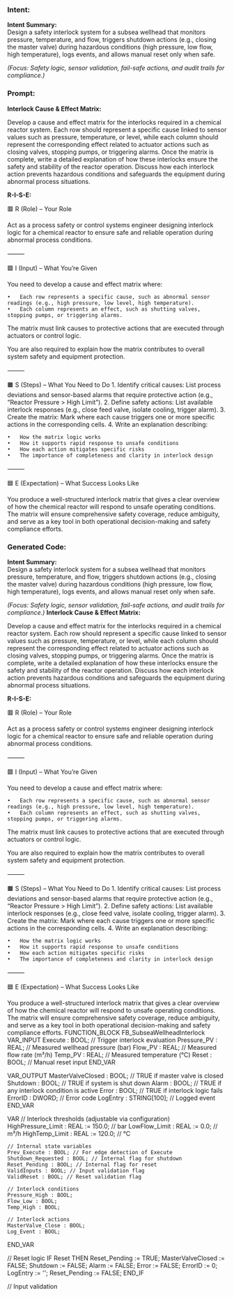 ### Intent:
**Intent Summary:**  
Design a safety interlock system for a subsea wellhead that monitors pressure, temperature, and flow, triggers shutdown actions (e.g., closing the master valve) during hazardous conditions (high pressure, low flow, high temperature), logs events, and allows manual reset only when safe.  

*(Focus: Safety logic, sensor validation, fail-safe actions, and audit trails for compliance.)*

### Prompt:
**Interlock Cause & Effect Matrix:**

Develop a cause and effect matrix for the interlocks required in a chemical reactor system. Each row should represent a specific cause linked to sensor values such as pressure, temperature, or level, while each column should represent the corresponding effect related to actuator actions such as closing valves, stopping pumps, or triggering alarms. Once the matrix is complete, write a detailed explanation of how these interlocks ensure the safety and stability of the reactor operation. Discuss how each interlock action prevents hazardous conditions and safeguards the equipment during abnormal process situations.

**R-I-S-E:**

🟥 R (Role) – Your Role

Act as a process safety or control systems engineer designing interlock logic for a chemical reactor to ensure safe and reliable operation during abnormal process conditions.

⸻

🟩 I (Input) – What You’re Given

You need to develop a cause and effect matrix where:

	•	Each row represents a specific cause, such as abnormal sensor readings (e.g., high pressure, low level, high temperature).
	•	Each column represents an effect, such as shutting valves, stopping pumps, or triggering alarms.
 
The matrix must link causes to protective actions that are executed through actuators or control logic.

You are also required to explain how the matrix contributes to overall system safety and equipment protection.

⸻

🟧 S (Steps) – What You Need to Do
	1.	Identify critical causes: List process deviations and sensor-based alarms that require protective action (e.g., “Reactor Pressure > High Limit”).
	2.	Define safety actions: List available interlock responses (e.g., close feed valve, isolate cooling, trigger alarm).
	3.	Create the matrix: Mark where each cause triggers one or more specific actions in the corresponding cells.
	4.	Write an explanation describing:
 
	•	How the matrix logic works
	•	How it supports rapid response to unsafe conditions
	•	How each action mitigates specific risks
	•	The importance of completeness and clarity in interlock design

⸻

🟦 E (Expectation) – What Success Looks Like

You produce a well-structured interlock matrix that gives a clear overview of how the chemical reactor will respond to unsafe operating conditions. The matrix will ensure comprehensive safety coverage, reduce ambiguity, and serve as a key tool in both operational decision-making and safety compliance efforts.

### Generated Code:
**Intent Summary:**  
Design a safety interlock system for a subsea wellhead that monitors pressure, temperature, and flow, triggers shutdown actions (e.g., closing the master valve) during hazardous conditions (high pressure, low flow, high temperature), logs events, and allows manual reset only when safe.  

*(Focus: Safety logic, sensor validation, fail-safe actions, and audit trails for compliance.)*
**Interlock Cause & Effect Matrix:**

Develop a cause and effect matrix for the interlocks required in a chemical reactor system. Each row should represent a specific cause linked to sensor values such as pressure, temperature, or level, while each column should represent the corresponding effect related to actuator actions such as closing valves, stopping pumps, or triggering alarms. Once the matrix is complete, write a detailed explanation of how these interlocks ensure the safety and stability of the reactor operation. Discuss how each interlock action prevents hazardous conditions and safeguards the equipment during abnormal process situations.

**R-I-S-E:**

🟥 R (Role) – Your Role

Act as a process safety or control systems engineer designing interlock logic for a chemical reactor to ensure safe and reliable operation during abnormal process conditions.

⸻

🟩 I (Input) – What You’re Given

You need to develop a cause and effect matrix where:

	•	Each row represents a specific cause, such as abnormal sensor readings (e.g., high pressure, low level, high temperature).
	•	Each column represents an effect, such as shutting valves, stopping pumps, or triggering alarms.
 
The matrix must link causes to protective actions that are executed through actuators or control logic.

You are also required to explain how the matrix contributes to overall system safety and equipment protection.

⸻

🟧 S (Steps) – What You Need to Do
	1.	Identify critical causes: List process deviations and sensor-based alarms that require protective action (e.g., “Reactor Pressure > High Limit”).
	2.	Define safety actions: List available interlock responses (e.g., close feed valve, isolate cooling, trigger alarm).
	3.	Create the matrix: Mark where each cause triggers one or more specific actions in the corresponding cells.
	4.	Write an explanation describing:
 
	•	How the matrix logic works
	•	How it supports rapid response to unsafe conditions
	•	How each action mitigates specific risks
	•	The importance of completeness and clarity in interlock design

⸻

🟦 E (Expectation) – What Success Looks Like

You produce a well-structured interlock matrix that gives a clear overview of how the chemical reactor will respond to unsafe operating conditions. The matrix will ensure comprehensive safety coverage, reduce ambiguity, and serve as a key tool in both operational decision-making and safety compliance efforts.
FUNCTION_BLOCK FB_SubseaWellheadInterlock
VAR_INPUT
    Execute : BOOL; // Trigger interlock evaluation
    Pressure_PV : REAL; // Measured wellhead pressure (bar)
    Flow_PV : REAL; // Measured flow rate (m³/h)
    Temp_PV : REAL; // Measured temperature (°C)
    Reset : BOOL; // Manual reset input
END_VAR

VAR_OUTPUT
    MasterValveClosed : BOOL; // TRUE if master valve is closed
    Shutdown : BOOL; // TRUE if system is shut down
    Alarm : BOOL; // TRUE if any interlock condition is active
    Error : BOOL; // TRUE if interlock logic fails
    ErrorID : DWORD; // Error code
    LogEntry : STRING[100]; // Logged event
END_VAR

VAR
    // Interlock thresholds (adjustable via configuration)
    HighPressure_Limit : REAL := 150.0; // bar
    LowFlow_Limit : REAL := 0.0; // m³/h
    HighTemp_Limit : REAL := 120.0; // °C

    // Internal state variables
    Prev_Execute : BOOL; // For edge detection of Execute
    Shutdown_Requested : BOOL; // Internal flag for shutdown
    Reset_Pending : BOOL; // Internal flag for reset
    ValidInputs : BOOL; // Input validation flag
    ValidReset : BOOL; // Reset validation flag

    // Interlock conditions
    Pressure_High : BOOL;
    Flow_Low : BOOL;
    Temp_High : BOOL;

    // Interlock actions
    MasterValve_Close : BOOL;
    Log_Event : BOOL;
END_VAR

// Reset logic
IF Reset THEN
    Reset_Pending := TRUE;
    MasterValveClosed := FALSE;
    Shutdown := FALSE;
    Alarm := FALSE;
    Error := FALSE;
    ErrorID := 0;
    LogEntry := '';
    Reset_Pending := FALSE;
END_IF

// Input validation
